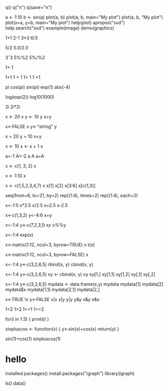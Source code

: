  q()
 q("n")
 q(save="n")

 a <- 1:10
 b <- sin(a)
 plot(a, b)
 plot(a, b, main="My plot")
 plot(a, b, "My plot")
 plot(x=a, y=b, main="My plot")
 help(plot)
 apropos("svd")
 help.search("svd")
 example(image)
 demo(graphics)

 1+1
 2-1
 3*3
 6/3

 5/2
 5.0/2.0

 3ˆ3
 5%%2
 5%/%2

 1+
 1

 1+1
 1 + 1
 1+         1
 1           +1

 pi
 cos(pi)
 sin(pi)
 exp(1)
 abs(-4)

 log(exp(2))
 log10(1000)

 2i
 2i*2i

 x <- 20
 x
 y <- 10
 y
 x+y

 x<-FALSE
 x
 y<-"string"
 y

 x = 20
 y = 10
 x+y

 x <- 10
 x <- x + 1
 x

 a<-1
 A<-2
 a
 A
 a+A

 x <- c(1, 3, 2)
 x

 x <- 1:10
 x

 x <- c(1,5,2,3,4,7)
 x
 x[1]
 x[2]
 x[3:6]
 x[c(1,3)]

 seq(from=6, to=21, by=2)
 rep((1:4), times=2)
 rep((1:4), each=2)

 x<-1:5
 x*2.5
 x/2.5
 x+2.5
 x-2.5

 x<-c(1,3,2)
 y<-4:6
 x+y

 x<-1:4
 y<-c(7,2,3,1)
 x*y
 x%*%y

 x<-1:4
 exp(x)

 x<-matrix(1:12, ncol=3, byrow=TRUE)
 x
 t(x)

 x<-matrix(1:12, ncol=3, byrow=FALSE)
 x


 x<-1:4
 y<-c(3,2,6,5)
 rbind(x, y)
 cbind(x, y)

 x<-1:4
 y<-c(3,2,6,5)
 xy <- cbind(x, y)
 xy
 xy[1,]
 xy[1,1]
 xy[1,2]
 xy[,1]
 xy[,2]

 x<-1:4
 y<-c(3,2,6,5)
 mydata <- data.frame(x,y)
 mydata
 mydata[1]
 mydata[2]
 mydata$x
 mydata[1,1]
 mydata[2,1]
 mydata[2,]

 x<-TRUE
 !x
 y<-FALSE
 x|x
 x|y
 y|y
 y&y
 x&y
 x&x

 1<2
 1>2
 1==1
 1==2

 for(i in 1:3) {
   print(i)
 }

 sinpluscos <- function(x) {
  y<-sin(x)+cos(x)
  return(y)
 }

 sin(1)+cos(1)
 sinpluscos(1)

 # hello

 installed.packages()
 install.packages("igraph")
 library(igraph)

 ls()
 data()
